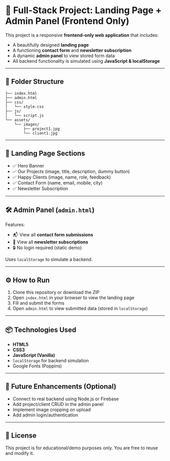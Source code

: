 # 🚀 Full-Stack Project: Landing Page + Admin Panel (Frontend Only)

This project is a responsive **frontend-only web application** that includes:
- A beautifully designed **landing page**
- A functioning **contact form** and **newsletter subscription**
- A dynamic **admin panel** to view stored form data
- All backend functionality is simulated using **JavaScript & localStorage**

---

## 📂 Folder Structure

```
├── index.html
├── admin.html
├── css/
│   └── style.css
├── js/
│   └── script.js
└── assets/
    └── images/
        ├── project1.jpg
        └── client1.jpg
```

---

## 📸 Landing Page Sections

- ✅ Hero Banner
- ✅ Our Projects (image, title, description, dummy button)
- ✅ Happy Clients (image, name, role, feedback)
- ✅ Contact Form (name, email, mobile, city)
- ✅ Newsletter Subscription

---

## 🛠 Admin Panel (`admin.html`)

Features:
- 📬 View all **contact form submissions**
- 📧 View all **newsletter subscriptions**
- 🔒 No login required (static demo)

Uses `localStorage` to simulate a backend.

---

## ⚙️ How to Run

1. Clone this repository or download the ZIP
2. Open `index.html` in your browser to view the landing page
3. Fill and submit the forms
4. Open `admin.html` to view submitted data (stored in `localStorage`)

---

## 📦 Technologies Used

- **HTML5**
- **CSS3**
- **JavaScript (Vanilla)**
- `localStorage` for backend simulation
- Google Fonts (Poppins)

---

## 🚧 Future Enhancements (Optional)

- Connect to real backend using Node.js or Firebase
- Add project/client CRUD in the admin panel
- Implement image cropping on upload
- Add admin login/authentication

---

## 📃 License

This project is for educational/demo purposes only. You are free to reuse and modify it.
